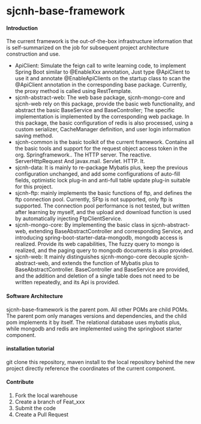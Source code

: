 # sjcnh-base-framework

#### Introduction
The current framework is the out-of-the-box infrastructure information that is self-summarized on the job for subsequent project architecture construction and use.
* ApiClient: Simulate the feign call to write learning code, to implement Spring Boot similar to @EnableXxx annotation, Just type @ApiClient to use it and annotate @EnableApiClients on the startup class to scan the @ApiClient annotation in the corresponding base package. Currently, the proxy method is called using RestTemplate.
* sjcnh-abstract-web: The web base package, sjcnh-mongo-core and sjcnh-web rely on this package, provide the basic web functionality, and abstract the basic BaseService and BaseController;
  The specific implementation is implemented by the corresponding web package. In this package, the basic configuration of redis is also processed, using a custom serializer, CacheManager definition, and user login information saving method.
* sjcnh-common is the basic toolkit of the current framework. Contains all the basic tools and support for the request object access token in the org. Springframework.. The HTTP server. The reactive. ServerHttpRequest
  And javax.mail. Servlet. HTTP. It.
* sjcnh-data: It is mainly to re-package Mybatis plus, keep the previous configuration unchanged, and add some configurations of auto-fill fields, optimistic lock plug-in and anti-full table update plug-in suitable for this project.
* sjcnh-ftp: mainly implements the basic functions of ftp, and defines the ftp connection pool. Currently, SFtp is not supported, only ftp is supported. The connection pool performance is not tested, but written after learning by myself, and the upload and download function is used by automatically injecting FtpClientService.
* sjcnh-mongo-core: By implementing the basic class in sjcnh-abstract-web, extending BaseAbstractController and corresponding Service, and introducing spring-boot-starter-data-mongodb, mongodb access is realized. Provide its web capabilities,
  The fuzzy query to mongo is realized, and the paging query to mongodb documents is also provided.
* sjcnh-web: It mainly distinguishes sjcnh-mongo-core decouple sjcnh-abstract-web, and extends the function of Mybatis plus to BaseAbstractController. BaseController and BaseService are provided, and the addition and deletion of a single table does not need to be written repeatedly, and its Api is provided.
#### Software Architecture
sjcnh-base-framework is the parent pom. All other POMs are child POMs. The parent pom only manages versions and dependencies, and the child pom implements it by itself.
The relational database uses mybatis plus, while mongodb and redis are implemented using the springboot starter component.


#### installation tutorial
git clone this repository, maven install to the local repository behind the new project directly reference the coordinates of the current component.


#### Contribute
1. Fork the local warehouse
2. Create a branch of Feat_xxx
3. Submit the code
4. Create a Pull Request